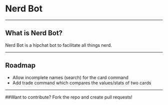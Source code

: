 Nerd Bot
=======

----
## What is Nerd Bot?
Nerd Bot is a hipchat bot to facilitate all things nerd.

----
## Roadmap
- Allow incomplete names (search) for the card command
- Add trade command which compares the values/stats of two cards

---
##Want to contribute?
Fork the repo and create pull requests!
